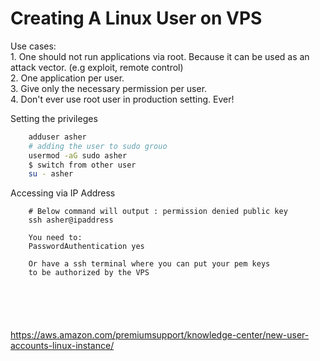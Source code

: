 # Creating A Linux User on VPS

Use cases:
<br> 1. One should not run applications via root. Because it can be used
as an attack vector. (e.g exploit, remote control)
<br> 2. One application per user.
<br> 3. Give only the necessary permission per user.
<br> 4. Don't ever use root user in production setting. Ever!



Setting the privileges

```bash
    adduser asher
    # adding the user to sudo grouo
    usermod -aG sudo asher
    $ switch from other user
    su - asher
```


Accessing via IP Address
```
    # Below command will output : permission denied public key
    ssh asher@ipaddress

    You need to:
    PasswordAuthentication yes

    Or have a ssh terminal where you can put your pem keys
    to be authorized by the VPS



     


```

https://aws.amazon.com/premiumsupport/knowledge-center/new-user-accounts-linux-instance/

